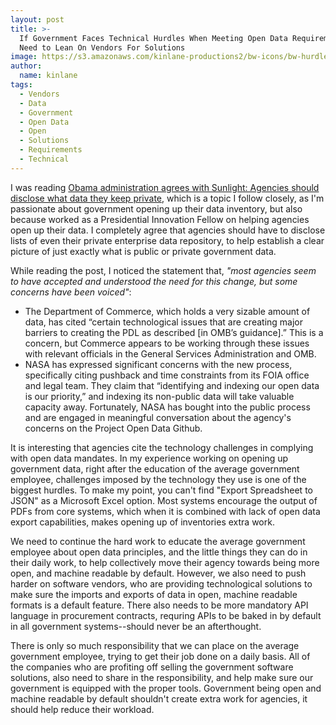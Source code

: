 ```yaml
---
layout: post
title: >-
  If Government Faces Technical Hurdles When Meeting Open Data Requirements, We
  Need to Lean On Vendors For Solutions
image: https://s3.amazonaws.com/kinlane-productions2/bw-icons/bw-hurdles.png
author:
  name: kinlane
tags:
  - Vendors
  - Data
  - Government
  - Open Data
  - Open
  - Solutions
  - Requirements
  - Technical
---
```

I was reading [Obama administration agrees with Sunlight: Agencies should disclose what data they keep private](http://sunlightfoundation.com/blog/2015/04/15/obama-administration-agrees-with-sunlight-agencies-should-disclose-what-data-they-keep-private/), which is a topic I follow closely, as I'm passionate about government opening up their data inventory, but also because worked as a Presidential Innovation Fellow on helping agencies open up their data. I completely agree that agencies should have to disclose lists of even their private enterprise data repository, to help establish a clear picture of just exactly what is public or private government data.

While reading the post, I noticed the statement that, _"most agencies seem to have accepted and understood the need for this change, but some concerns have been voiced"_:

*   The Department of Commerce, which holds a very sizable amount of data, has cited “certain technological issues that are creating major barriers to creating the PDL as described \[in OMB’s guidance\].” This is a concern, but Commerce appears to be working through these issues with relevant officials in the General Services Administration and OMB.
*   NASA has expressed significant concerns with the new process, specifically citing pushback and time constraints from its FOIA office and legal team. They claim that “identifying and indexing our open data is our priority,” and indexing its non-public data will take valuable capacity away. Fortunately, NASA has bought into the public process and are engaged in meaningful conversation about the agency's concerns on the Project Open Data Github.

It is interesting that agencies cite the technology challenges in complying with open data mandates. In my experience working on opening up government data, right after the education of the average government employee, challenges imposed by the technology they use is one of the biggest hurdles. To make my point, you can't find "Export Spreadsheet to JSON" as a Microsoft Excel option. Most systems encourage the output of PDFs from core systems, which when it is combined with lack of open data export capabilities, makes opening up of inventories extra work.

We need to continue the hard work to educate the average government employee about open data principles, and the little things they can do in their daily work, to help collectively move their agency towards being more open, and machine readable by default. However, we also need to push harder on software vendors, who are providing technological solutions to make sure the imports and exports of data in open, machine readable formats is a default feature. There also needs to be more mandatory API language in procurement contracts, requring APIs to be baked in by default in all government systems--should never be an afterthought.

There is only so much responsibility that we can place on the average government employee, trying to get their job done on a daily basis. All of the companies who are profiting off selling the government software solutions, also need to share in the responsibility, and help make sure our government is equipped with the proper tools. Government being open and machine readable by default shouldn't create extra work for agencies, it should help reduce their workload.